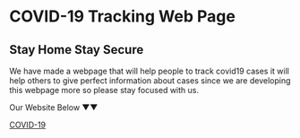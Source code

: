 # COVID-19 Tracking Web Page

## Stay Home Stay Secure

We have made a webpage that will help people to track covid19 cases it will help others to give perfect information about cases since
we are developing this webpage more so please stay focused with us.

Our Website Below ▼▼

[COVID-19](https://tutorialsandroid.github.io/covid.github.io/)
